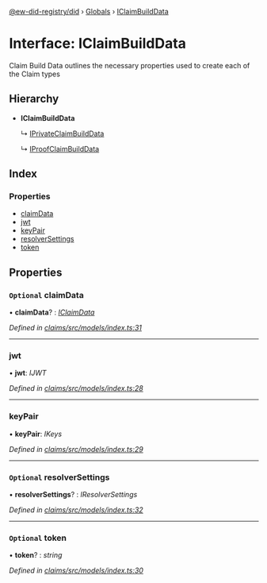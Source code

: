 [@ew-did-registry/did](../README.md) › [Globals](../globals.md) › [IClaimBuildData](iclaimbuilddata.md)

# Interface: IClaimBuildData

Claim Build Data outlines the necessary properties used to create
each of the Claim types

## Hierarchy

* **IClaimBuildData**

  ↳ [IPrivateClaimBuildData](iprivateclaimbuilddata.md)

  ↳ [IProofClaimBuildData](iproofclaimbuilddata.md)

## Index

### Properties

* [claimData](iclaimbuilddata.md#optional-claimdata)
* [jwt](iclaimbuilddata.md#jwt)
* [keyPair](iclaimbuilddata.md#keypair)
* [resolverSettings](iclaimbuilddata.md#optional-resolversettings)
* [token](iclaimbuilddata.md#optional-token)

## Properties

### `Optional` claimData

• **claimData**? : *[IClaimData](iclaimdata.md)*

*Defined in [claims/src/models/index.ts:31](https://github.com/energywebfoundation/ew-did-registry/blob/4dc2947/packages/claims/src/models/index.ts#L31)*

___

###  jwt

• **jwt**: *IJWT*

*Defined in [claims/src/models/index.ts:28](https://github.com/energywebfoundation/ew-did-registry/blob/4dc2947/packages/claims/src/models/index.ts#L28)*

___

###  keyPair

• **keyPair**: *IKeys*

*Defined in [claims/src/models/index.ts:29](https://github.com/energywebfoundation/ew-did-registry/blob/4dc2947/packages/claims/src/models/index.ts#L29)*

___

### `Optional` resolverSettings

• **resolverSettings**? : *IResolverSettings*

*Defined in [claims/src/models/index.ts:32](https://github.com/energywebfoundation/ew-did-registry/blob/4dc2947/packages/claims/src/models/index.ts#L32)*

___

### `Optional` token

• **token**? : *string*

*Defined in [claims/src/models/index.ts:30](https://github.com/energywebfoundation/ew-did-registry/blob/4dc2947/packages/claims/src/models/index.ts#L30)*
